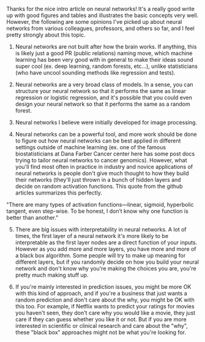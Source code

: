 Thanks for the nice intro article on neural networks! It's a really good write up with good figures and tables and illustrates the basic concepts very well. However, the following are some opinions I've picked up about neural networks from various colleagues, professors, and others so far, and I feel pretty strongly about this topic. 



1) Neural networks are not built after how the brain works. If anything, this is likely just a good PR (public relations) naming move, which machine learning has been very good with in general to make their ideas sound super cool (ex. deep learning, random forests, etc...), unlike statisticians (who have uncool sounding methods like regression and tests).

2) Neural networks are a very broad class of models. In a sense, you can structure your neural network so that it performs the same as linear regression or logistic regression, and it's possible that you could even design your neural network so that it performs the same as a random forest.

3) Neural networks I believe were initially developed for image processing. 

4) Neural networks can be a powerful tool, and more work should be done to figure out how neural networks can be best applied in different settings outside of machine learning (ex. one of the famous biostatisticians at Dana Farber Cancer center here has some post docs trying to tailor neural networks to cancer genomics). However, what you'll find most often in practice in industry and novice applications of neural networks is people don't give much thought to how they build their networks (they'll just thrown in a bunch of hidden layers and decide on random activation functions. This quote from the github articles summarizes this perfectly. 

"There are many types of activation functions—linear, sigmoid, hyperbolic tangent, even step-wise. To be honest, I don’t know why one function is better than another."

5) There are big issues with interpretability in neural networks. A lot of times, the first layer of a neural network it's more likely to be interpretable as the first layer nodes are a direct function of your inputs. However as you add more and more layers, you have more and more of a black box algorithm. Some people will try to make up meaning for different layers, but if you randomly decide on how you build your neural network and don't know why you're making the choices you are, you're pretty much making stuff up. 

6) If you're mainly interested in prediction issues, you might be more OK with this kind of approach, and if you're a business that just wants a random prediction and don't care about the why, you might be OK with this too. For example, if Netflix wants to predict your ratings for movies you haven't seen, they don't care why you would like a movie, they just care if they can guess whether you like it or not. But if you are more interested in scientific or clinical research and care about the "why", these "black box" approaches might not be what you're looking for.
 

